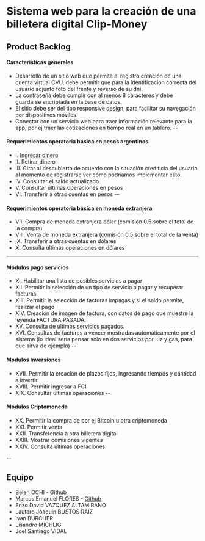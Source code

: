 # **Sistema web para la creación de una billetera digital Clip-Money**

## **Product Backlog**

#### **Características generales**

- Desarrollo de un sitio web que permite el registro creación de una cuenta virtual CVU, debe
permitir que para la identificación correcta del usuario adjunto foto del frente y reverso de su
dni.
- La contraseña debe cumplir con al menos 8 caracteres y debe guardarse encriptada en la base
de datos.
- El sitio debe ser del tipo responsive design, para facilitar su navegación por dispositivos
móviles.
- Conectar con un servicio web para traer información relevante para la app, por ej traer las
cotizaciones en tiempo real en un tablero.
--
#### **Requerimientos operatoria básica en pesos argentinos**

- I. Ingresar dinero
- II. Retirar dinero
- III. Girar al descubierto de acuerdo con la situación crediticia del usuario al momento de
registrarse ver cómo podríamos implementar esto.
- IV. Consultar el saldo actualizado
- V. Consultar últimas operaciones en pesos
- VI. Transferir a otras cuentas en pesos
--
#### **Requerimientos operatoria básica en moneda extranjera**

- VII. Compra de moneda extranjera dólar (comisión 0.5 sobre el total de la compra)
- VIII. Venta de moneda extranjera (comisión 0.5 sobre el total de la venta)
- IX. Transferir a otras cuentas en dólares
- X. Consulta últimas operaciones en dólares
----
#### **Módulos pago servicios**

- XI. Habilitar una lista de posibles servicios a pagar
- XII. Permitir la selección de un tipo de servicio a pagar y recuperar facturas
- XIII. Permitir la selección de facturas impagas y si el saldo permite, realizar el pago
- XIV. Creación de imagen de factura, con datos de pago que muestre la leyenda FACTURA PAGADA.
- XV. Consulta de últimos servicios pagados.
- XVI. Consultas de facturas a vencer mostradas automáticamente por el sistema (lo ideal sería
pensar solo en dos servicios por luz y gas, para que sirva de ejemplo)
--
#### **Módulos Inversiones**

- XVII. Permitir la creación de plazos fijos, ingresando tiempos y cantidad a invertir
- XVIII. Permitir ingresar a FCI
- XIX. Consultar últimas operaciones
--
#### **Módulos Criptomoneda**

- XX. Permitir la compra de por ej Bitcoin u otra criptomoneda
- XXI. Permitir venta
- XXII. Transferencia a otra billetera digital
- XXIII. Mostrar comisiones vigentes
- XXIV. Consulta últimas operaciones

--
## **Equipo**

- Belen OCHI - [Github](https://github.com/belenochi)
- Marcos Emanuel FLORES - [Github](https://github.com/emaflores)
- Enzo David VAZQUEZ ALTAMIRANO
- Lautaro Joaquin BUSTOS RAIZ
- Ivan BURCHER
- Lisandro MICHLIG
- Joel Santiago VIDAL
